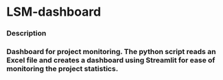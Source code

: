 # **LSM-dashboard**
### Description
### Dashboard for project monitoring. The python script reads an Excel file and creates a dashboard using Streamlit for ease of monitoring the project statistics. 
